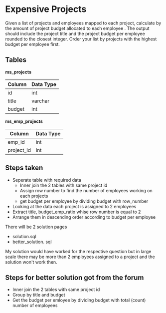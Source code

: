 # Expensive Projects

Given a list of projects and employees mapped to each project, calculate by the amount of project budget allocated to each employee . The output should include the project title and the project budget per employee rounded to the closest integer. Order your list by projects with the highest budget per employee first.

## Tables

**ms_projects**

Column   |  Data Type
---------|------------
id       |    int     
title    |   varchar   
budget   |     int      

**ms_emp_projects**

Column    |   Data Type
----------|--------------
emp_id    |     int      
project_id|     int        


## Steps taken
- Seperate table with required data
   - Inner join the 2 tables with same project id
   - Assign row number to find the number of employees working on each projects
   - get budget per employee by dividing budget with row_number
- Looking at the data each project is assigned to 2 employees
- Extract title, budget_emp_ratio whise row number is equal to 2
- Arrange them in descending order according to budget per employee

There will be 2 solution pages
- solution.sql
- better_solution. sql

My solution would have worked for the respective question but in large scale there may be more than 2 employees assigned to a project and the solution won't work then.

## Steps for better solution got from the forum

- Inner join the 2 tables with same project id
- Group by title and budget
- Get the budget per emloyee by dividing budget with total (count) number of employees

